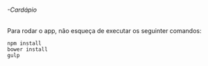 ###### -Cardápio
Para rodar o app, não esqueça de executar os seguinter comandos:
```
npm install
bower install
gulp
```